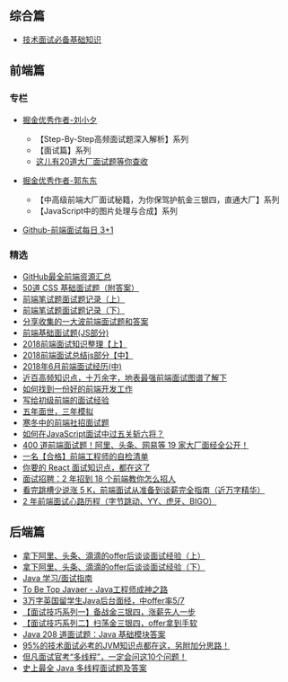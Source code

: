 ## 综合篇

* [技术面试必备基础知识](https://github.com/CyC2018/CS-Notes)

## 前端篇

### 专栏

* [掘金优秀作者-刘小夕](https://juejin.im/user/5c6256596fb9a049bd42c770/posts)

    * 【Step-By-Step高频面试题深入解析】系列
    * 【面试篇】系列
    * [这儿有20道大厂面试题等你查收](https://juejin.im/post/5d124a12f265da1b9163a28d)

* [掘金优秀作者-郭东东](https://juejin.im/user/57726622165abd005492ee87/posts)

    * 【中高级前端大厂面试秘籍，为你保驾护航金三银四，直通大厂】系列
    * 【JavaScript中的图片处理与合成】系列

* [Github-前端面试每日 3+1<fe-interview>](https://github.com/haizlin/fe-interview)

### 精选

* [GitHub最全前端资源汇总](https://helloqingfeng.github.io/front-end-index/index.html)
* [50道 CSS 基础面试题（附答案）](https://juejin.im/entry/5ad2d3bff265da237a4d75dd)
* [前端笔试题面试题记录（上）](https://juejin.im/post/5aad40e4f265da237f1e12ed)
* [前端笔试题面试题记录（下）](https://juejin.im/post/5ac984646fb9a028c8131e11)
* [分享收集的一大波前端面试题和答案](https://juejin.im/entry/5a9d0f05f265da239b40eb7c)
* [前端基础面试题(JS部分)](https://juejin.im/entry/598c003c6fb9a03c367d054e)
* [2018前端面试知识整理【上】](https://juejin.im/post/5b2a6d7be51d4558ae19d22c)
* [2018前端面试总结js部分【中】](https://juejin.im/post/5b2f4eb9e51d4558cc35c289)
* [2018年6月前端面试经历(中)](https://juejin.im/post/5b3b70ea6fb9a04fe91a5039)
* [近百高频知识点，十万余字，地表最强前端面试图谱了解下](https://yuchengkai.cn/docs/zh/frontend/)
* [如何找到一份好的前端开发工作](https://mp.weixin.qq.com/s/Cs3BZEBZEV79hP7qFujOWg)
* [写给初级前端的面试经验](https://mp.weixin.qq.com/s/UD0cuGhJnPzgHkwWlNTzQQ)
* [五年面世，三年模拟](https://juejin.im/post/5ca0425e51882567ce181037)
* [寒冬中的前端社招面试题](https://juejin.im/post/5c8f30606fb9a070ef60996d)
* [如何在JavaScript面试中过五关斩六将？](https://mp.weixin.qq.com/s/hon5mR--sXxaE-TbDOlEHw)
* [400 道前端面试题！阿里、头条、网易等 19 家大厂面经全公开！](https://mp.weixin.qq.com/s/iXg1Sadz2yQ-rWQfstVW7g)
* [一名【合格】前端工程师的自检清单](https://juejin.im/post/5cc1da82f265da036023b628)
* [你要的 React 面试知识点，都在这了](https://juejin.im/post/5cf0733de51d4510803ce34e)
* [面试招聘：2 年招到 18 个前端教你怎么招人](https://juejin.im/post/5d6f54e9f265da03f66ddf65)
* [看完跳槽少说涨 5 K，前端面试从准备到谈薪完全指南（近万字精华）](https://juejin.im/post/5dfef50751882512444027eb)
* [2 年前端面试心路历程（字节跳动、YY、虎牙、BIGO）](https://mp.weixin.qq.com/s/OkL39kD-Bb6p1h0q2OgSWQ)

## 后端篇
* [拿下阿里、头条、滴滴的offer后谈谈面试经验（上）](https://mp.weixin.qq.com/s/UNNPuH9aMO0Pw4rY9rhX3Q)
* [拿下阿里、头条、滴滴的offer后谈谈面试经验（下）](https://mp.weixin.qq.com/s/KtB1mpiZQMRhYyYiz5Xcsw)
* [Java 学习/面试指南](https://github.com/Snailclimb/JavaGuide)
* [To Be Top Javaer - Java工程师成神之路](https://github.com/hollischuang/toBeTopJavaer)
* [3万字英国留学生Java后台面经，中offer率5/7](https://www.nowcoder.com/discuss/149285)
* [【面试技巧系列一】备战金三银四，涨薪先人一步](https://www.imooc.com/article/279293(含通用、Java、前端、数据结构和算法))
* [【面试技巧系列二】扫荡金三银四，offer拿到手软](https://www.imooc.com/article/281607(含Python、PHP、安卓、iOS))
* [Java 208 道面试题：Java 基础模块答案](https://www.imooc.com/article/281496)
* [95%的技术面试必考的JVM知识点都在这，另附加分思路！](https://mp.weixin.qq.com/s/4CE3VS7NZAUf8nBWF8T14w)
* [但凡面试官考“多线程”，一定会问这10个问题！](https://mp.weixin.qq.com/s/9MbZG1qPm54hPpj4n1RwEw)
* [史上最全 Java 多线程面试题及答案](https://mp.weixin.qq.com/s/0CI9od4DIxRrmOGFJw0SuQ)